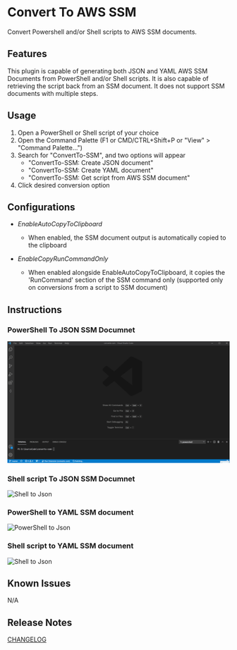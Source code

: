 # Convert To AWS SSM

Convert Powershell and/or Shell scripts to AWS SSM documents.

## Features

This plugin is capable of generating both JSON and YAML AWS SSM Documents from PowerShell and/or Shell scripts.
It is also capable of retrieving the script back from an SSM document.
It does not support SSM documents with multiple steps.

## Usage

1. Open a PowerShell or Shell script of your choice
2. Open the Command Palette (F1 or CMD/CTRL+Shift+P or "View" > "Command Palette...")
3. Search for "ConvertTo-SSM", and two options will appear
    - "ConvertTo-SSM: Create JSON document"
    - "ConvertTo-SSM: Create YAML document"
    - "ConvertTo-SSM: Get script from AWS SSM document"
4. Click desired conversion option

## Configurations

- *EnableAutoCopyToClipboard*
    - When enabled, the SSM document output is automatically copied to the clipboard

- *EnableCopyRunCommandOnly*
    - When enabled alongside EnableAutoCopyToClipboard, it copies the 'RunCommand' section of the SSM command only (supported only on conversions from a script to SSM document)

## Instructions

### PowerShell To JSON SSM Documnet

![PowerShell to Json](./gifs/ConvertPowerShellToJson.gif)

### Shell script To JSON SSM Documnet

![Shell to Json](https://github.com/rafaelrodrigues3092/convertto-ssm/tree/master/gifs/ConvertShellToJson.gif)

### PowerShell to YAML SSM document

![PowerShell to Json](https://github.com/rafaelrodrigues3092/convertto-ssm/tree/master/gifs/ConvertPowerShellToYaml.gif)

### Shell script to YAML SSM document

![Shell to Json](https://github.com/rafaelrodrigues3092/convertto-ssm/tree/master/gifs/ConvertShellToYaml.gif)

## Known Issues

N/A

## Release Notes

[CHANGELOG](https://github.com/rafaelrodrigues3092/convertto-ssm/blob/master/CHANGELOG.md)

